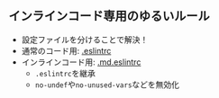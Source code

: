 ## インラインコード専用のゆるいルール

-   設定ファイルを分けることで解決！
-   通常のコード用: [.eslintrc](https://github.com/azu/JavaScript-Plugin-Architecture/blob/master/.eslintrc ".eslintrc")
-   インラインコード用: [.md.eslintrc](https://github.com/azu/JavaScript-Plugin-Architecture/blob/master/.md.eslintrc ".md.eslintrc")
    -   `.eslintrc`を継承
    -   `no-undef`や`no-unused-vars`などを無効化
